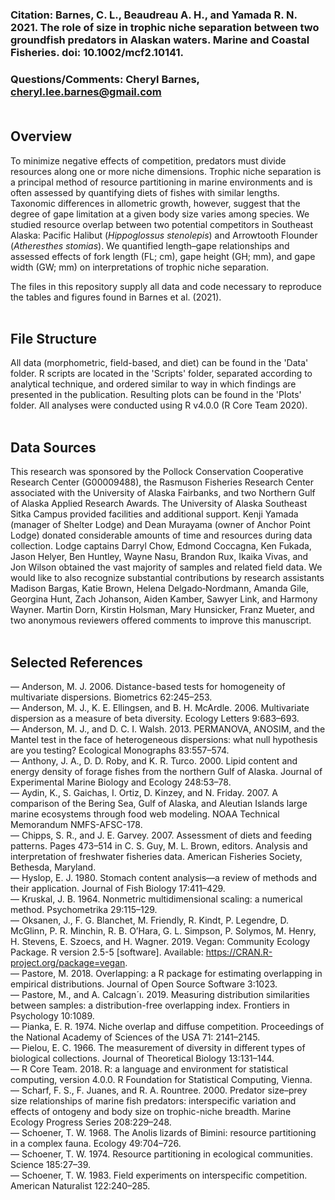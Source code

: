 ### <b>Citation</b>: Barnes, C. L., Beaudreau A. H., and Yamada R. N. 2021. The role of size in trophic niche separation between two groundfish predators in Alaskan waters. Marine and Coastal Fisheries. doi: 10.1002/mcf2.10141. 

### <b>Questions/Comments</b>: Cheryl Barnes, cheryl.lee.barnes@gmail.com <br><br>

## Overview
To minimize negative effects of competition, predators must divide resources along one or more niche dimensions. Trophic niche separation is a principal method of resource partitioning in marine environments and is often assessed by quantifying diets of fishes with similar lengths. Taxonomic differences in allometric growth, however, suggest that the degree of gape limitation at a given body size varies among species. We studied resource overlap between two potential competitors in Southeast Alaska: Pacific Halibut (<i>Hippoglossus stenolepis</i>) and Arrowtooth Flounder (<i>Atheresthes stomias</i>). We quantified length–gape relationships and assessed effects of fork length (FL; cm), gape height (GH; mm), and gape width (GW; mm) on interpretations of trophic niche separation. 

The files in this repository supply all data and code necessary to reproduce the tables and figures found in Barnes et al. (2021). <br><br>

## File Structure
All data (morphometric, field-based, and diet) can be found in the 'Data' folder. R scripts are located in the 'Scripts' folder, separated according to analytical technique, and ordered similar to way in which findings are presented in the publication. Resulting plots can be found in the 'Plots' folder. All analyses were conducted using R v4.0.0 (R Core Team 2020). <br><br>

## Data Sources
This research was sponsored by the Pollock Conservation Cooperative Research Center (G00009488), the Rasmuson Fisheries Research Center associated with the University of Alaska Fairbanks, and two Northern Gulf of Alaska Applied Research Awards. The University of Alaska Southeast Sitka Campus provided facilities and additional support. Kenji Yamada (manager of Shelter Lodge) and Dean Murayama (owner of Anchor Point Lodge) donated considerable amounts of time and resources during data collection. Lodge captains Darryl Chow, Edmond Coccagna, Ken Fukada, Jason Helyer, Ben Huntley, Wayne Nasu, Brandon Rux, Ikaika Vivas, and Jon Wilson obtained the vast majority of samples and related field data. We would like to also recognize substantial contributions by research assistants Madison Bargas, Katie Brown, Helena Delgado‐Nordmann, Amanda Gile, Georgina Hunt, Zach Johanson, Aiden Kamber, Sawyer Link, and Harmony Wayner. Martin Dorn, Kirstin Holsman, Mary Hunsicker, Franz Mueter, and two anonymous reviewers offered comments to improve this manuscript. <br><br>

## Selected References 
&#8212; Anderson, M. J. 2006. Distance-based tests for homogeneity of multivariate dispersions. Biometrics 62:245–253. <br>
&#8212; Anderson, M. J., K. E. Ellingsen, and B. H. McArdle. 2006. Multivariate dispersion as a measure of beta diversity. Ecology Letters 9:683–693. <br>
&#8212; Anderson, M. J., and D. C. I. Walsh. 2013. PERMANOVA, ANOSIM, and the Mantel test in the face of heterogeneous dispersions: what null hypothesis are you testing? Ecological Monographs 83:557–574. <br>
&#8212; Anthony, J. A., D. D. Roby, and K. R. Turco. 2000. Lipid content and energy density of forage fishes from the northern Gulf of Alaska. Journal of Experimental Marine Biology and Ecology 248:53–78. <br>
&#8212; Aydin, K., S. Gaichas, I. Ortiz, D. Kinzey, and N. Friday. 2007. A comparison of the Bering Sea, Gulf of Alaska, and Aleutian Islands large marine ecosystems through food web modeling. NOAA Technical Memorandum NMFS-AFSC-178. <br>
&#8212; Chipps, S. R., and J. E. Garvey. 2007. Assessment of diets and feeding patterns. Pages 473–514 in C. S. Guy, M. L. Brown, editors. Analysis
and interpretation of freshwater fisheries data. American Fisheries Society, Bethesda, Maryland. <br>
&#8212; Hyslop, E. J. 1980. Stomach content analysis—a review of methods and their application. Journal of Fish Biology 17:411–429. <br>
&#8212; Kruskal, J. B. 1964. Nonmetric multidimensional scaling: a numerical method. Psychometrika 29:115–129. <br>
&#8212; Oksanen, J., F. G. Blanchet, M. Friendly, R. Kindt, P. Legendre, D. McGlinn, P. R. Minchin, R. B. O’Hara, G. L. Simpson, P. Solymos, M. Henry, H. Stevens, E. Szoecs, and H. Wagner. 2019. Vegan: Community Ecology Package. R version 2.5-5 [software]. Available: https://CRAN.R-project.org/package=vegan. <br>
&#8212; Pastore, M. 2018. Overlapping: a R package for estimating overlapping in empirical distributions. Journal of Open Source Software 3:1023. <br>
&#8212; Pastore, M., and A. Calcagn´ı. 2019. Measuring distribution similarities between samples: a distribution-free overlapping index. Frontiers in Psychology 10:1089. <br>
&#8212; Pianka, E. R. 1974. Niche overlap and diffuse competition. Proceedings of the National Academy of Sciences of the USA 71: 2141–2145. <br>
&#8212; Pielou, E. C. 1966. The measurement of diversity in different types of biological collections. Journal of Theoretical Biology 13:131–144. <br>
&#8212; R Core Team. 2018. R: a language and environment for statistical computing, version 4.0.0. R Foundation for Statistical Computing, Vienna. <br>
&#8212; Scharf, F. S., F. Juanes, and R. A. Rountree. 2000. Predator size–prey size relationships of marine fish predators: interspecific variation and effects of ontogeny and body size on trophic-niche breadth. Marine Ecology Progress Series 208:229–248. <br>
&#8212; Schoener, T. W. 1968. The Anolis lizards of Bimini: resource partitioning in a complex fauna. Ecology 49:704–726. <br>
&#8212; Schoener, T. W. 1974. Resource partitioning in ecological communities. Science 185:27–39. <br>
&#8212; Schoener, T. W. 1983. Field experiments on interspecific competition. American Naturalist 122:240–285. <br>
